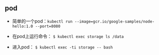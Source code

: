 

## pod

- 简单的一个pod：`kubectl run --image=gcr.io/google-samples/node-hello:1.0 --port=8080`

- 在pod上运行命令： `$ kubectl exec storage ls /data`
- 进入pod： `$ kubectl exec -ti storage -- bash`
